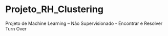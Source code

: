 # Projeto_RH_Clustering
Projeto de Machine Learning – Não Supervisionado - Encontrar e Resolver Turn Over
